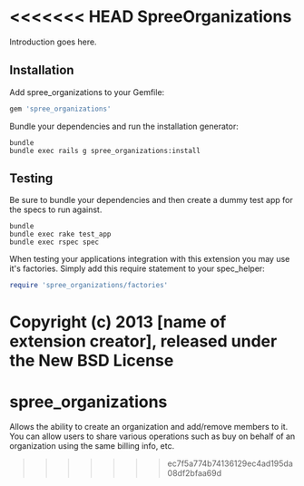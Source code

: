 <<<<<<< HEAD
SpreeOrganizations
==================

Introduction goes here.

Installation
------------

Add spree_organizations to your Gemfile:

```ruby
gem 'spree_organizations'
```

Bundle your dependencies and run the installation generator:

```shell
bundle
bundle exec rails g spree_organizations:install
```

Testing
-------

Be sure to bundle your dependencies and then create a dummy test app for the specs to run against.

```shell
bundle
bundle exec rake test_app
bundle exec rspec spec
```

When testing your applications integration with this extension you may use it's factories.
Simply add this require statement to your spec_helper:

```ruby
require 'spree_organizations/factories'
```

Copyright (c) 2013 [name of extension creator], released under the New BSD License
=======
spree_organizations
===================

Allows the ability to create an organization and add/remove members to it.  You can allow users to share various operations such as buy on behalf of an organization using the same billing info, etc.
>>>>>>> ec7f5a774b74136129ec4ad195da08df2bfaa69d
